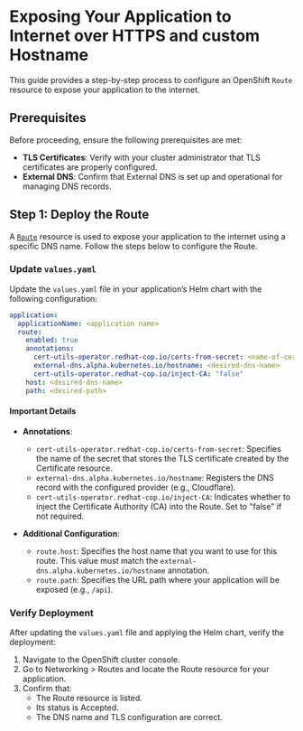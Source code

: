# Exposing Your Application to Internet over HTTPS and custom Hostname

This guide provides a step-by-step process to configure an OpenShift `Route` resource to expose your application to the internet.

## Prerequisites

Before proceeding, ensure the following prerequisites are met:

- **TLS Certificates**: Verify with your cluster administrator that TLS certificates are properly configured.
- **External DNS**: Confirm that External DNS is set up and operational for managing DNS records.

## Step 1: Deploy the Route

A [`Route`](https://docs.openshift.com/container-platform/4.17/networking/routes/route-configuration.html) resource is used to expose your application to the internet using a specific DNS name. Follow the steps below to configure the Route.

### Update `values.yaml`

Update the `values.yaml` file in your application’s Helm chart with the following configuration:

```yaml
application:
  applicationName: <application name>
  route:
    enabled: true
    annotations:
      cert-utils-operator.redhat-cop.io/certs-from-secret: <name-of-certificate-secret>
      external-dns.alpha.kubernetes.io/hostname: <desired-dns-name>
      cert-utils-operator.redhat-cop.io/inject-CA: "false"
    host: <desired-dns-name>
    path: <desired-path>
```

#### Important Details

- **Annotations**:
    - `cert-utils-operator.redhat-cop.io/certs-from-secret`: Specifies the name of the secret that stores the TLS certificate created by the Certificate resource.
    - `external-dns.alpha.kubernetes.io/hostname`: Registers the DNS record with the configured provider (e.g., Cloudflare).
    - `cert-utils-operator.redhat-cop.io/inject-CA`: Indicates whether to inject the Certificate Authority (CA) into the Route. Set to "false" if not required.

- **Additional Configuration**:
    - `route.host`: Specifies the host name that you want to use for this route. This value must match the `external-dns.alpha.kubernetes.io/hostname` annotation.
    - `route.path`:  Specifies the URL path where your application will be exposed (e.g., `/api`).

### Verify Deployment

After updating the `values.yaml` file and applying the Helm chart, verify the deployment:

1. Navigate to the OpenShift cluster console.
1. Go to Networking > Routes and locate the Route resource for your application.
1. Confirm that:
   - The Route resource is listed.
   - Its status is Accepted.
   - The DNS name and TLS configuration are correct.
